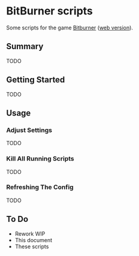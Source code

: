 # BitBurner scripts

Some scripts for the game [Bitburner](https://store.steampowered.com/app/1812820/Bitburner/) ([web version](https://danielyxie.github.io/bitburner/)).

## Summary

TODO

## Getting Started

TODO

## Usage

### Adjust Settings

TODO

### Kill All Running Scripts

TODO

### Refreshing The Config

TODO

## To Do

* Rework WIP
* This document
* These scripts